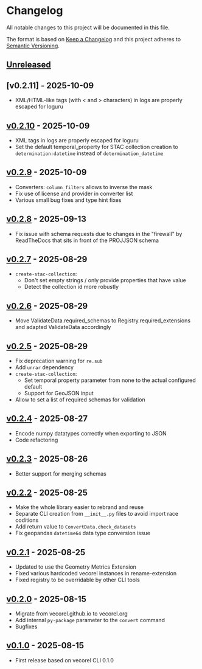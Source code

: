 # Changelog

All notable changes to this project will be documented in this file.

The format is based on [Keep a Changelog](http://keepachangelog.com/en/1.0.0/)
and this project adheres to [Semantic Versioning](http://semver.org/spec/v2.0.0.html).

## [Unreleased]

## [v0.2.11] - 2025-10-09

- XML/HTML-like tags (with < and > characters) in logs are properly escaped for loguru

## [v0.2.10] - 2025-10-09

- XML tags in logs are properly escaped for loguru
- Set the default temporal_property for STAC collection creation to `determination:datetime` instead of `determination_datetime`

## [v0.2.9] - 2025-10-09

- Converters: `column_filters` allows to inverse the mask
- Fix use of license and provider in converter list
- Various small bug fixes and type hint fixes

## [v0.2.8] - 2025-09-13

- Fix issue with schema requests due to changes in the "firewall" by ReadTheDocs that sits in front of the PROJJSON schema

## [v0.2.7] - 2025-08-29

- `create-stac-collection`:
  - Don't set empty strings / only provide properties that have value
  - Detect the collection id more robustly

## [v0.2.6] - 2025-08-29

- Move ValidateData.required_schemas to Registry.required_extensions and adapted ValidateData accordingly

## [v0.2.5] - 2025-08-29

- Fix deprecation warning for `re.sub`
- Add `unrar` dependency
- `create-stac-collection`:
  - Set temporal property parameter from none to the actual configured default
  - Support for GeoJSON input
- Allow to set a list of required schemas for validation

## [v0.2.4] - 2025-08-27

- Encode numpy datatypes correctly when exporting to JSON
- Code refactoring

## [v0.2.3] - 2025-08-26

- Better support for merging schemas

## [v0.2.2] - 2025-08-25

- Make the whole library easier to rebrand and reuse
- Separate CLI creation from `__init__.py` files to avoid import race coditions
- Add return value to `ConvertData.check_datasets`
- Fix geopandas `datetime64` data type conversion issue

## [v0.2.1] - 2025-08-25

- Updated to use the Geometry Metrics Extension
- Fixed various hardcoded vecorel instances in rename-extension
- Fixed registry to be overridable by other CLI tools

## [v0.2.0] - 2025-08-15

- Migrate from vecorel.github.io to vecorel.org
- Add internal `py-package` parameter to the `convert` command
- Bugfixes

## [v0.1.0] - 2025-08-15

- First release based on vecorel CLI 0.1.0

[Unreleased]: <https://github.com/vecorel/cli/compare/v0.2.10...main>
[v0.2.10]: <https://github.com/vecorel/cli/compare/v0.2.9...v0.2.10>
[v0.2.9]: <https://github.com/vecorel/cli/compare/v0.2.8...v0.2.9>
[v0.2.8]: <https://github.com/vecorel/cli/compare/v0.2.7...v0.2.8>
[v0.2.7]: <https://github.com/vecorel/cli/compare/v0.2.6...v0.2.7>
[v0.2.6]: <https://github.com/vecorel/cli/compare/v0.2.5...v0.2.6>
[v0.2.5]: <https://github.com/vecorel/cli/compare/v0.2.4...v0.2.5>
[v0.2.4]: <https://github.com/vecorel/cli/compare/v0.2.3...v0.2.4>
[v0.2.3]: <https://github.com/vecorel/cli/compare/v0.2.2...v0.2.3>
[v0.2.2]: <https://github.com/vecorel/cli/compare/v0.2.1...v0.2.2>
[v0.2.1]: <https://github.com/vecorel/cli/compare/v0.2.0...v0.2.1>
[v0.2.0]: <https://github.com/vecorel/cli/compare/v0.1.0...v0.2.0>
[v0.1.0]: <https://github.com/vecorel/cli/compare/v0.1.0>
